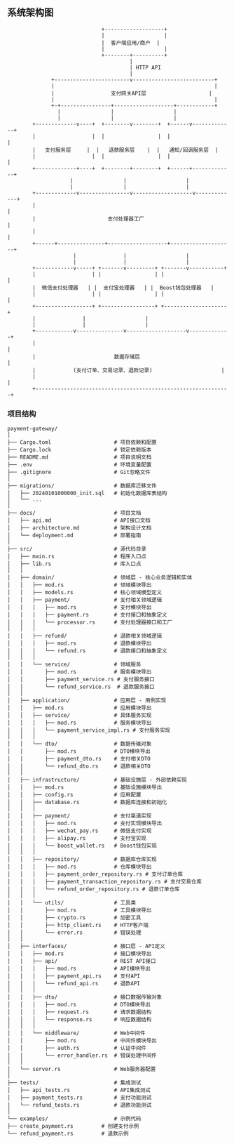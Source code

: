 
## 系统架构图

                                  +-------------------+  
                                  |                   |  
                                  |  客户端应用/商户  |  
                                  |                   |  
                                  +--------+----------+  
                                           |  
                                           | HTTP API  
                                           |  
                  +------------------------v--------------------------+  
                  |                                                   |  
                  |                  支付网关API层                    |  
                  |                                                   |  
                  +-+----------------+-------------------+------------+  
                    |                |                   |  
                    |                |                   |  
            +-------------v----+  +--------v--------+  +------v-------------+  
            |                  |  |                 |  |                    |  
            |   支付服务层     |  |   退款服务层    |  |   通知/回调服务层  |  
            |                  |  |                 |  |                    |  
            +-------------+----+  +--------+--------+  +------+-------------+  
                        |                |                   |  
                        |                |                   |  
            +-------------v----------------v-------------------v-------------+  
            |                                                                |  
            |                       支付处理器工厂                           |  
            |                                                                |  
            +------+---------------+-------------------+--------------------+  
                         |               |                   |  
                         |               |                   |  
            +------------v-----+ +-------v---------+ +-------v-----------+  
            |                  | |                 | |                    |  
            |  微信支付处理器   | |  支付宝处理器   | |  Boost钱包处理器   |  
            |                  | |                 | |                    |  
            +------------------+ +-----------------+ +--------------------+  
            |               |                   |  
            |               |                   |  
            +------------v---------------v-------------------v-------------+  
            |                                                              |  
            |                         数据存储层                            |  
            |            (支付订单、交易记录、退款记录)                      |  
            |                                                              |  
            +--------------------------------------------------------------+


### 项目结构

```angular2html
payment-gateway/  
│  
├── Cargo.toml                    # 项目依赖和配置  
├── Cargo.lock                    # 锁定依赖版本  
├── README.md                     # 项目说明文档  
├── .env                          # 环境变量配置  
├── .gitignore                    # Git忽略文件  
│  
├── migrations/                   # 数据库迁移文件  
│   ├── 20240101000000_init.sql   # 初始化数据库表结构  
│   └── ...  
│  
├── docs/                         # 项目文档  
│   ├── api.md                    # API接口文档  
│   ├── architecture.md           # 架构设计文档  
│   └── deployment.md             # 部署指南  
│  
├── src/                          # 源代码目录  
│   ├── main.rs                   # 程序入口点  
│   ├── lib.rs                    # 库入口点  
│   │  
│   ├── domain/                   # 领域层 - 核心业务逻辑和实体  
│   │   ├── mod.rs                # 领域模块导出  
│   │   ├── models.rs             # 核心领域模型定义  
│   │   ├── payment/              # 支付相关领域逻辑  
│   │   │   ├── mod.rs            # 支付模块导出  
│   │   │   ├── payment.rs        # 支付接口和抽象定义  
│   │   │   └── processor.rs      # 支付处理器接口和工厂  
│   │   │  
│   │   ├── refund/               # 退款相关领域逻辑  
│   │   │   ├── mod.rs            # 退款模块导出  
│   │   │   └── refund.rs         # 退款接口和抽象定义  
│   │   │  
│   │   └── service/              # 领域服务  
│   │       ├── mod.rs            # 服务模块导出  
│   │       ├── payment_service.rs # 支付服务接口  
│   │       └── refund_service.rs  # 退款服务接口  
│   │  
│   ├── application/              # 应用层 - 用例实现  
│   │   ├── mod.rs                # 应用模块导出  
│   │   ├── service/              # 具体服务实现  
│   │   │   ├── mod.rs            # 服务模块导出  
│   │   │   └── payment_service_impl.rs # 支付服务实现  
│   │   │  
│   │   └── dto/                  # 数据传输对象  
│   │       ├── mod.rs            # DTO模块导出  
│   │       ├── payment_dto.rs    # 支付相关DTO  
│   │       └── refund_dto.rs     # 退款相关DTO  
│   │  
│   ├── infrastructure/           # 基础设施层 - 外部依赖实现  
│   │   ├── mod.rs                # 基础设施模块导出  
│   │   ├── config.rs             # 应用配置  
│   │   ├── database.rs           # 数据库连接和初始化  
│   │   │  
│   │   ├── payment/              # 支付渠道实现  
│   │   │   ├── mod.rs            # 支付实现模块导出  
│   │   │   ├── wechat_pay.rs     # 微信支付实现  
│   │   │   ├── alipay.rs         # 支付宝实现  
│   │   │   └── boost_wallet.rs   # Boost钱包实现  
│   │   │  
│   │   ├── repository/           # 数据库仓库实现  
│   │   │   ├── mod.rs            # 仓库模块导出  
│   │   │   ├── payment_order_repository.rs # 支付订单仓库  
│   │   │   ├── payment_transaction_repository.rs # 支付交易仓库  
│   │   │   └── refund_order_repository.rs # 退款订单仓库  
│   │   │  
│   │   └── utils/                # 工具类  
│   │       ├── mod.rs            # 工具模块导出  
│   │       ├── crypto.rs         # 加密工具  
│   │       ├── http_client.rs    # HTTP客户端  
│   │       └── error.rs          # 错误处理  
│   │  
│   ├── interfaces/               # 接口层 - API定义  
│   │   ├── mod.rs                # 接口模块导出  
│   │   ├── api/                  # REST API接口  
│   │   │   ├── mod.rs            # API模块导出  
│   │   │   ├── payment_api.rs    # 支付API  
│   │   │   └── refund_api.rs     # 退款API  
│   │   │  
│   │   ├── dto/                  # 接口数据传输对象  
│   │   │   ├── mod.rs            # DTO模块导出  
│   │   │   ├── request.rs        # 请求数据结构  
│   │   │   └── response.rs       # 响应数据结构  
│   │   │  
│   │   └── middleware/           # Web中间件  
│   │       ├── mod.rs            # 中间件模块导出  
│   │       ├── auth.rs           # 认证中间件  
│   │       └── error_handler.rs  # 错误处理中间件  
│   │  
│   └── server.rs                 # Web服务器配置  
│  
├── tests/                        # 集成测试  
│   ├── api_tests.rs              # API集成测试  
│   ├── payment_tests.rs          # 支付功能测试  
│   └── refund_tests.rs           # 退款功能测试  
│  
└── examples/                     # 示例代码  
├── create_payment.rs         # 创建支付示例  
└── refund_payment.rs         # 退款示例
```
